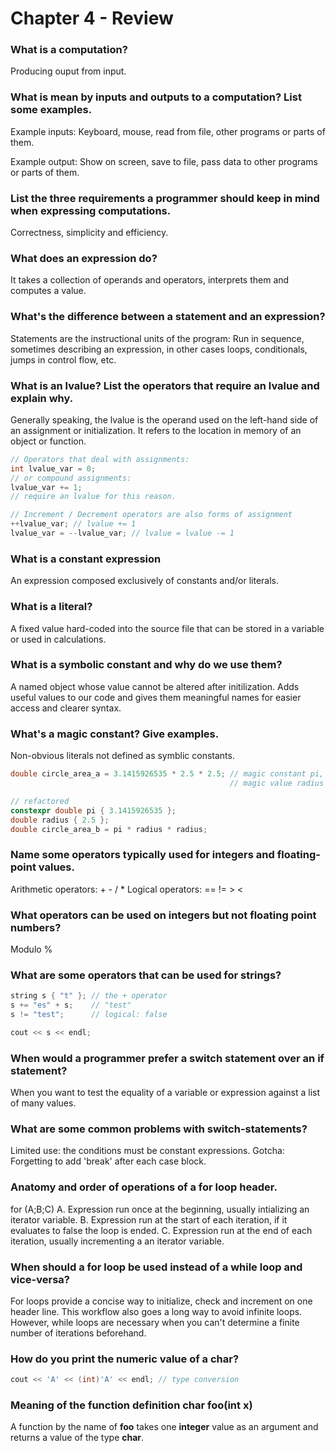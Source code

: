# Chapter 4 - Review

### What is a computation?
Producing ouput from input.

### What is mean by inputs and outputs to a computation? List some examples.
Example inputs: Keyboard, mouse, read from file, other programs or parts of them.

Example output: Show on screen, save to file, pass data to other programs or parts of them.

### List the three requirements a programmer should keep in mind when expressing computations.
Correctness, simplicity and efficiency.

### What does an expression do?
It takes a collection of operands and operators, interprets them and computes a value.

### What's the difference between a statement and an expression?
Statements are the instructional units of the program: Run in sequence, sometimes describing an expression, in other cases loops, conditionals, jumps in control flow, etc.

### What is an lvalue? List the operators that require an lvalue and explain why.
Generally speaking, the lvalue is the operand used on the left-hand side of an assignment or initialization. It refers to the location in memory of an object or function.
```c++
// Operators that deal with assignments:
int lvalue_var = 0;
// or compound assignments:
lvalue_var += 1;
// require an lvalue for this reason.

// Increment / Decrement operators are also forms of assignment
++lvalue_var; // lvalue += 1
lvalue_var = --lvalue_var; // lvalue = lvalue -= 1
```

### What is a constant expression
An expression composed exclusively of constants and/or literals.

### What is a literal?
A fixed value hard-coded into the source file that can be stored in a variable or used in calculations.

### What is a symbolic constant and why do we use them?
A named object whose value cannot be altered after initilization. Adds useful values to our code and gives them meaningful names for easier access and clearer syntax.

### What's a magic constant? Give examples.
Non-obvious literals not defined as symblic constants.
```c++
double circle_area_a = 3.1415926535 * 2.5 * 2.5; // magic constant pi,
                                                 // magic value radius

// refactored
constexpr double pi { 3.1415926535 };
double radius { 2.5 };
double circle_area_b = pi * radius * radius;
```

### Name some operators typically used for integers and floating-point values.
Arithmetic operators: + - / *
Logical operators: == != > <

### What operators can be used on integers but not floating point numbers?
Modulo %

### What are some operators that can be used for strings?
```c++
string s { "t" }; // the + operator
s += "es" + s;    // "test"
s != "test";      // logical: false

cout << s << endl;
```

### When would a programmer prefer a switch statement over an if statement?
When you want to test the equality of a variable or expression against a list of many values.

### What are some common problems with switch-statements?
Limited use: the conditions must be constant expressions.
Gotcha: Forgetting to add 'break' after each case block.

### Anatomy and order of operations of a for loop header.
for (A;B;C)
A. Expression run once at the beginning, usually intializing an iterator variable.
B. Expression run at the start of each iteration, if it evaluates to false the loop is ended.
C. Expression run at the end of each iteration, usually incrementing a an iterator variable.

### When should a for loop be used instead of a while loop and vice-versa?
For loops provide a concise way to initialize, check and increment on one header line. This workflow also goes a long way to avoid infinite loops. However, while loops are necessary when you can't determine a finite number of iterations beforehand.

### How do you print the numeric value of a char?
```c++
cout << 'A' << (int)'A' << endl; // type conversion
```

### Meaning of the function definition char foo(int x)
A function by the name of __foo__ takes one __integer__ value as an argument and returns a value of the type __char__.

